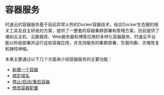 # 容器服务
时速云的容器服务基于目前异常火热的Docker容器技术，结合Docker生态圈的相关工具及自主研发的方案，提供了一整套的容器集群部署和管理方案。目前提供了诸如云主机、云数据库、Web服务器和博客应用的多样化容器服务，时速云平台能以秒级部署并运行这些容器应用，并支持服务的集群部署、负载均衡、灾难恢复和弹性伸缩。

本章主要通过以下几个方面来介绍容器服务的主要功能：
   * [新建一个容器](create.md)
   * [绑定域名](bind_domain.md)
   * [停止/启动/重启容器](start_stop.md)
   * [修改容器配置](update.md)
